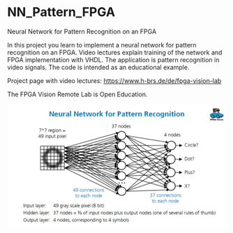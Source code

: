 # NN_Pattern_FPGA
Neural Network for Pattern Recognition on an FPGA

In this project you learn to implement a neural network for pattern recognition on an FPGA. Video lectures explain training of the network and FPGA implementation with VHDL. The application is pattern recognition in video signals. The code is intended as an educational example.

Project page with video lectures:
https://www.h-brs.de/de/fpga-vision-lab

The FPGA Vision Remote Lab is Open Education.

![alt text](https://github.com/Marco-Winzker/NN_Pattern_FPGA/blob/master/NN_Pattern_FPGA_Title.jpg)
